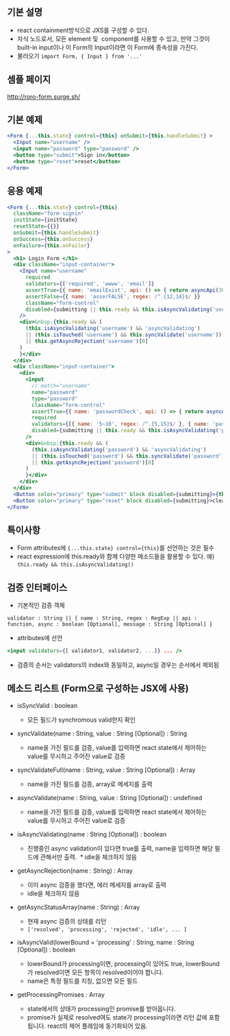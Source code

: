 ## 기본 설명
* react containment방식으로 JXS를 구성할 수 있다.
* 자식 노드로서, 모든 element 및  component를 사용할 수 있고, 만약 그것이 built-in input이나 이 Form의 Input이라면 이 Form에 종속성을 가진다.
* 불러오기 `import Form, { Input } from '...'`

## 셈플 페이지
  http://roro-form.surge.sh/

## 기본 예제
```jsx
<Form {...this.state} control={this} onSubmit={this.handleSubmit} >
  <Input name="username" />
  <input name="password" type="password" />
  <button type="submit">Sign in</button>
  <button type="reset">reset</button>
</Form>
```

## 응용 예제
```jsx
<Form {...this.state} control={this}
  className="form-signin"
  initState={initState}
  resetState={{}}
  onSubmit={this.handleSubmit}
  onSuccess={this.onSuccess}
  onFailure={this.onFailer}
>
  <h1> Login Form </h1>
  <div className="input-container">
    <Input name="username"
      required
      validators={['required', 'wwww', 'email']}
      assertTrue={{ name: 'emailExist', api: () => { return asyncApi(3000, true) }, async: true, message: 'not exist' }} // api should return a boolean
      assertFalse={{ name: 'asserFALSE', regex: /^.{12,14}$/ }}
      className="form-control"
      disabled={submitting || this.ready && this.isAsyncValidating('username')} // (false && username && username.promises.length > 0)} 
    />
    <div>&nbsp;{this.ready && (
      (this.isAsyncValidating('username') && 'asyncValidating')
      || (this.isTouched('username') && this.syncValidate('username'))
      || this.getAsyncRejection('username')[0]
    )
    }</div>
  </div>
  <div className="input-container">
    <div>
      <input
        // match="username"
        name="password"
        type="password"
        className="form-control"
        assertTrue={{ name: 'passwordCheck', api: () => { return asyncApi(4000, false) }, async: true, message: 'not valid' }}
        required
        validators={[{ name: '5~10', regex: /^.{5,15}$/ }, { name: 'passwordCheck', api: () => { return asyncApi(3000, true) }, async: true, message: 'not valid' }]}
        disabled={submitting || this.ready && this.isAsyncValidating('password')}
      />
      <div>&nbsp;{this.ready && (
        (this.isAsyncValidating('password') && 'asyncValidating')
        || (this.isTouched('password') && this.syncValidate('password'))
        || this.getAsyncRejection('password')[0]
      )
      }</div>
    </div>
  </div>
  <Button color="primary" type="submit" block disabled={submitting}>{this.ready && this.isAsyncValidating() ? 'validating' : submitting ? 'submitting' : 'Sign in'}</Button>
  <Button color="primary" type="reset" block disabled={submitting}>clear</Button>
</Form>

```

## 특이사항
* Form attributes에 `{...this.state} control={this}`를 선언하는 것은 필수
* react expression에 this.ready와 함께 다양한 메소드들을 활용할 수 있다. 예) `this.ready && this.isAsyncValidating()`

## 검증 인터페이스
* 기본적인 검증 객체 
```
validator : String || { name : String, regex : RegExp || api : function, async : boolean [Optional], message : String [Optional] }
```
* attributes에 선언 
```jsx
<input validators={[ validator1, validator2, ...]} ... />
```
* 검증의 순서는 validators의 index와 동일하고, async일 경우는 순서에서 제외됨

## 메소드 리스트 (Form으로 구성하는 JSX에 사용)
* isSyncValid : boolean
  * 모든 필드가 synchromous valid한지 확인
  
* syncValidate(name : String, value : String [Optional]) : String 
  * name을 가진 필드를 검증, value를 입력하면 react state에서 제어하는 value를 무시하고 주어진 value로 검증
  
* syncValidateFull(name : String, value : String [Optional]) : Array 
  * name을 가진 필드를 검증, array로 메세지를 출력
  
* asyncValidate(name : String, value : String [Optional]) : undefined
  * name을 가진 필드를 검증, value를 입력하면 react state에서 제어하는 value를 무시하고 주어진 value로 검증
  
* isAsyncValidating(name : String [Optional]) : boolean
  * 진행중인 async validation이 있다면 true를 출력, name을 입력하면 해당 필드에 관해서만 출력.
  * idle을 체크하지 않음
  
* getAsyncRejection(name : String) : Array
  * 이미 async 검증을 했다면, 에러 메세지를 array로 출력
  * idle을 체크하지 않음
  
* getAsyncStatusArray(name : String) : Array 
  * 현재 async 검증의 상태를 리턴
  * `['resolved', 'processing', 'rejected', 'idle', ... ]`
  
* isAsyncValid(lowerBound = 'processing' : String, name : String [Optional]) : boolean
  * lowerBound가 processing이면, processing이 있어도 true, lowerBound가 resolved이면 모든 항목이 resolved이어야 합니다.
  * name은 특정 필드를 지칭, 없으면 모든 필드
  
* getProcessingPromises : Array<Promise>
  * state에서의 상태가 processing인 promise를 받아옵니다.
  * promise가 실제로 resolved여도 state가 processing이라면 리턴 값에 포함됩니다. react의 제어 플레임에 동기화되어 있음.
  

